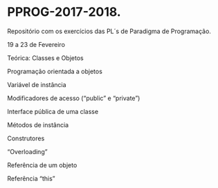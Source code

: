 # PPROG-2017-2018.

Repositório com os exercícios das PL´s de Paradigma de Programação.

19 a 23 de Fevereiro

Teórica: Classes e Objetos

Programação orientada a objetos

Variável de instância

Modificadores de acesso (“public” e “private”)

Interface pública de uma classe

Métodos de instância

Construtores

“Overloading”

Referência de um objeto

Referência “this”

